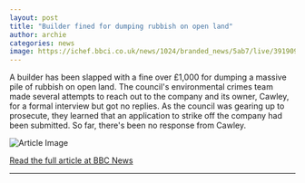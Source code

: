 ```yaml
---
layout: post
title: "Builder fined for dumping rubbish on open land"
author: archie
categories: news
image: https://ichef.bbci.co.uk/news/1024/branded_news/5ab7/live/39190960-ab79-11f0-adb1-afd098d794f7.png
---
```

A builder has been slapped with a fine over £1,000 for dumping a massive pile of rubbish on open land. The council's environmental crimes team made several attempts to reach out to the company and its owner, Cawley, for a formal interview but got no replies. As the council was gearing up to prosecute, they learned that an application to strike off the company had been submitted. So far, there's been no response from Cawley.

![Article Image](https://ichef.bbci.co.uk/news/1024/branded_news/5ab7/live/39190960-ab79-11f0-adb1-afd098d794f7.png)

[Read the full article at BBC News](https://www.bbc.com/news/articles/c2lp985pxw2o?at_medium=RSS&at_campaign=rss)

---
